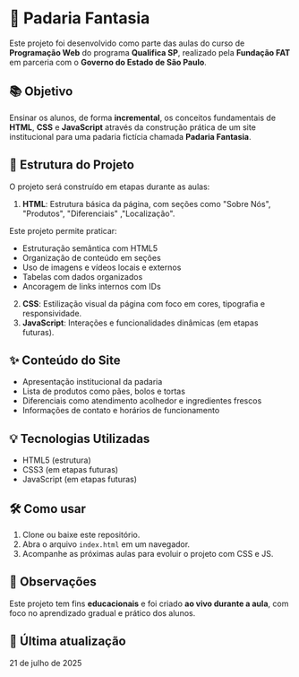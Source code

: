 # 🍞 Padaria Fantasia

Este projeto foi desenvolvido como parte das aulas do curso de **Programação Web** do
programa **Qualifica SP**, realizado pela **Fundação FAT** em parceria com o **Governo
do Estado de São Paulo**.

## 📚 Objetivo

Ensinar os alunos, de forma **incremental**, os conceitos fundamentais de **HTML**,
**CSS** e **JavaScript** através da construção prática de um site institucional para
uma padaria fictícia chamada **Padaria Fantasia**.

## 🧱 Estrutura do Projeto

O projeto será construído em etapas durante as aulas:
1. **HTML**: Estrutura básica da página, com seções como "Sobre Nós", "Produtos", "Diferenciais" ,"Localização".

Este projeto permite praticar:

- Estruturação semântica com HTML5
- Organização de conteúdo em seções
- Uso de imagens e vídeos locais e externos
- Tabelas com dados organizados
- Ancoragem de links internos com IDs

2. **CSS**: Estilização visual da página com foco em cores, tipografia e responsividade.
3. **JavaScript**: Interações e funcionalidades dinâmicas (em etapas futuras).

## ✨ Conteúdo do Site

- Apresentação institucional da padaria
- Lista de produtos como pães, bolos e tortas
- Diferenciais como atendimento acolhedor e ingredientes frescos
- Informações de contato e horários de funcionamento

## 💡 Tecnologias Utilizadas

- HTML5 (estrutura)
- CSS3 (em etapas futuras)
- JavaScript (em etapas futuras)

## 🛠️ Como usar

1. Clone ou baixe este repositório.
2. Abra o arquivo `index.html` em um navegador.
3. Acompanhe as próximas aulas para evoluir o projeto com CSS e JS.

## 📌 Observações

Este projeto tem fins **educacionais** e foi criado **ao vivo durante a aula**, com
foco no aprendizado gradual e prático dos alunos.

## 📅 Última atualização

21 de julho de 2025